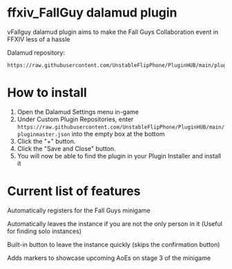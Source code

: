 # ffxiv_FallGuy dalamud plugin
vFallguy dalamud plugin aims to make the Fall Guys Collaboration event in FFXIV less of a hassle

Dalamud repository:
```
https://raw.githubusercontent.com/UnstableFlipPhone/PluginHUB/main/pluginmaster.json
```

# How to install

1) Open the Dalamud Settings menu in-game
2) Under Custom Plugin Repositories, enter ```https://raw.githubusercontent.com/UnstableFlipPhone/PluginHUB/main/pluginmaster.json``` into the empty box at the bottom
3) Click the "+" button.
4) Click the "Save and Close" button.
5) You will now be able to find the plugin in your Plugin Installer and install it

# Current list of features
Automatically registers for the Fall Guys minigame 

Automatically leaves the instance if you are not the only person in it (Useful for finding solo instances)

Built-in button to leave the instance quickly (skips the confirmation button)

Adds markers to showcase upcoming AoEs on stage 3 of the minigame
